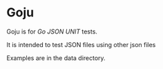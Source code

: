 # Goju

Goju is for _Go JSON UNIT_ tests.

It is intended to test JSON files using other json files

Examples are in the data directory.


